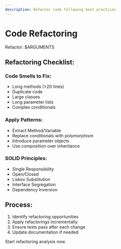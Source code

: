 ```yaml
---
description: Refactor code following best practices
---
```


# Code Refactoring

Refactor: $ARGUMENTS

## Refactoring Checklist:

### Code Smells to Fix:
- Long methods (>20 lines)
- Duplicate code
- Large classes
- Long parameter lists
- Complex conditionals

### Apply Patterns:
- Extract Method/Variable
- Replace conditionals with polymorphism
- Introduce parameter objects
- Use composition over inheritance

### SOLID Principles:
- Single Responsibility
- Open/Closed
- Liskov Substitution
- Interface Segregation
- Dependency Inversion

## Process:
1. Identify refactoring opportunities
2. Apply refactorings incrementally
3. Ensure tests pass after each change
4. Update documentation if needed

Start refactoring analysis now.